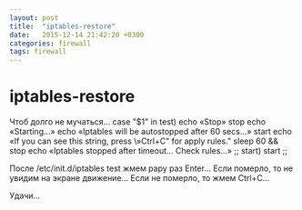 ```yaml
---
layout: post
title:  "iptables-restore"
date:   2015-12-14 21:42:20 +0300
categories: firewall
tags: firewall
---
```


# iptables-restore
Чтоб долго не мучаться…
case "$1" in
test)
echo «Stop»
stop
echo «Starting...»
echo «Iptables will be autostopped after 60 secs...»
start
echo «If you can see this string, press \»Ctrl+C\" for apply rules."
sleep 60 && stop
echo «Iptables stopped after timeout… Check rules...»
;;
start)
start
;;

После /etc/init.d/iptables test жмем рару раз Enter…
Если померло, то не увидим на экране движение…
Если не померло, то жмем Ctrl+C…

Удачи… 